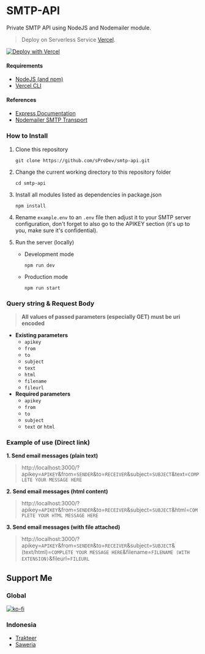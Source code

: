 # SMTP-API
Private SMTP API using NodeJS and Nodemailer module.
> Deploy on Serverless Service [Vercel](https://vercel.com).

[![Deploy with Vercel](https://vercel.com/button)](https://vercel.com/new/git/external?repository-url=https%3A%2F%2Fgithub.com%2FsProDev%2Fsmtp-api)

#### Requirements
- [NodeJS (and npm)](https://nodejs.org/en/)
- [Vercel CLI](https://vercel.com/download)

#### References
- [Express Documentation](http://expressjs.com/en/starter/hello-world.html)
- [Nodemailer SMTP Transport](https://nodemailer.com/smtp/)

### How to Install
1. Clone this repository
    ```
    git clone https://github.com/sProDev/smtp-api.git
    ```
2. Change the current working directory to this repository folder
    ```
    cd smtp-api
    ```
3. Install all modules listed as dependencies in package.json
    ```
    npm install
    ```
4. Rename ```example.env``` to an ```.env``` file then adjust it to your SMTP server configuration, don't forget to also go to the APIKEY section (it's up to you, make sure it's confidential).
5. Run the server (locally)
    
    - Development mode
        ```
        npm run dev
        ```
    - Production mode
        ```
        npm run start
        ```

### Query string & Request Body

> **All values of passed parameters (especially GET) must be uri encoded**
- **Existing parameters**
    - ```apikey```
    - ```from```
    - ```to```
    - ```subject```
    - ```text```
    - ```html```
    - ```filename```
    - ```fileurl```
- **Required parameters**
    - ```apikey```
    - ```from```
    - ```to```
    - ```subject```
    - ```text``` or ```html```

### Example of use (Direct link)

**1. Send email messages (plain text)**
> http:\/\/localhost:3000\/?apikey=```APIKEY```&from=```SENDER```&to=```RECEIVER```&subject=```SUBJECT```&text=```COMPLETE YOUR MESSAGE HERE```

**2. Send email messages (html content)**
> http:\/\/localhost:3000\/?apikey=```APIKEY```&from=```SENDER```&to=```RECEIVER```&subject=```SUBJECT```&html=```COMPLETE YOUR HTML MESSAGE HERE```

**3. Send email messages (with file attached)**
> http:\/\/localhost:3000\/?apikey=```APIKEY```&from=```SENDER```&to=```RECEIVER```&subject=```SUBJECT```&(text/html)=```COMPLETE YOUR MESSAGE HERE```&filename=```FILENAME (WITH EXTENSION)```&fileurl=```FILEURL```

## Support Me
### Global
[![ko-fi](https://www.ko-fi.com/img/githubbutton_sm.svg)](https://ko-fi.com/sProDev)
### Indonesia
- [Trakteer](https://trakteer.id/sProDev)
- [Saweria](https://saweria.co/sProDev)
